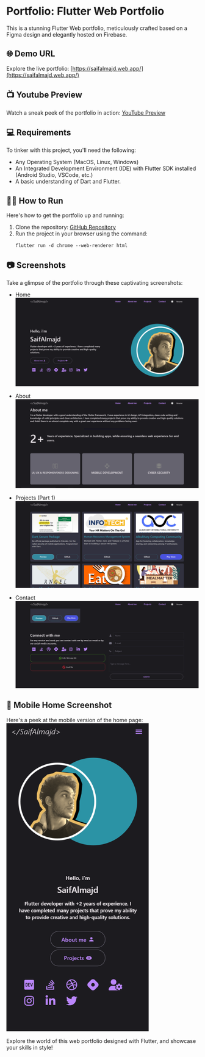 # Portfolio: Flutter Web Portfolio

This is a stunning Flutter Web portfolio, meticulously crafted based on a Figma design and elegantly hosted on Firebase.

## 🌐 Demo URL
Explore the live portfolio: [https://saifalmajd.web.app/](https://saifalmajd.web.app/)

## 📺 Youtube Preview
Watch a sneak peek of the portfolio in action: [YouTube Preview](https://youtu.be/_llGOcJvPzA)

## 💻 Requirements
To tinker with this project, you'll need the following:
- Any Operating System (MacOS, Linux, Windows)
- An Integrated Development Environment (IDE) with Flutter SDK installed (Android Studio, VSCode, etc.)
- A basic understanding of Dart and Flutter.

## 👨‍💻 How to Run
Here's how to get the portfolio up and running:
1. Clone the repository: [GitHub Repository](https://github.com/radyhaggag/web_portfolio_with_flutter.git)
2. Run the project in your browser using the command:
   ```
   flutter run -d chrome --web-renderer html
   ```

## 📷 Screenshots
Take a glimpse of the portfolio through these captivating screenshots:

- Home
  ![Home](./assets/previews/home_preview.png)

- About
  ![About](./assets/previews/about_preview.png)

- Projects (Part 1)
  ![Projects](./assets/previews/projects_preview.png)

- Contact
  ![Contact](./assets/previews/contact_preview.png)

## 📱 Mobile Home Screenshot
Here's a peek at the mobile version of the home page:
![Mobile Home](./assets/previews/mobile_home_preview.png)

Explore the world of this web portfolio designed with Flutter, and showcase your skills in style!